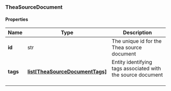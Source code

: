 

[//]: # (CLASS:TheaSourceDocument)

[//]: # (KIND:object)

### TheaSourceDocument

#### Properties

[//]: # (START_DEFINITION)

Name | Type | Description
------------ | ------------- | -------------
**id** | str | The unique id for the Thea source document &nbsp;
**tags** | [**list[TheaSourceDocumentTags]**](TheaSourceDocumentTags.md) | Entity identifying tags associated with the source document &nbsp;

[//]: # (END_DEFINITION)


[//]: # (CONTAINED_CLASS:TheaSourceDocumentTags)



